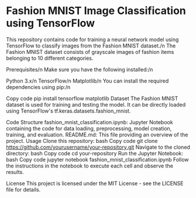 # Fashion MNIST Image Classification using TensorFlow

This repository contains code for training a neural network model using TensorFlow to classify images from the Fashion MNIST dataset./n
The Fashion MNIST dataset consists of grayscale images of fashion items belonging to 10 different categories.

Prerequisites/n
Make sure you have the following installed:/n

Python 3.x/n
TensorFlow/n
Matplotlib/n
You can install the required dependencies using pip:/n

Copy code
pip install tensorflow matplotlib
Dataset
The Fashion MNIST dataset is used for training and testing the model. It can be directly loaded using TensorFlow's tf.keras.datasets.fashion_mnist.

Code Structure
fashion_mnist_classification.ipynb: Jupyter Notebook containing the code for data loading, preprocessing, model creation, training, and evaluation.
README.md: This file providing an overview of the project.
Usage
Clone this repository:
bash
Copy code
git clone https://github.com/yourusername/your-repository.git
Navigate to the cloned directory:
bash
Copy code
cd your-repository
Run the Jupyter Notebook:
bash
Copy code
jupyter notebook fashion_mnist_classification.ipynb
Follow the instructions in the notebook to execute each cell and observe the results.

License
This project is licensed under the MIT License - see the LICENSE file for details.
